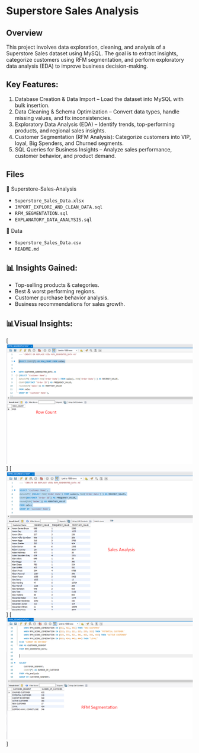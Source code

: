 # Superstore Sales Analysis

## Overview
This project involves data exploration, cleaning, and analysis of a Superstore Sales dataset using MySQL. The goal is to extract insights, categorize customers using RFM segmentation, and perform exploratory data analysis (EDA) to improve business decision-making.

##  Key Features:
1. Database Creation & Data Import – Load the dataset into MySQL with bulk insertion.
2. Data Cleaning & Schema Optimization – Convert data types, handle missing values, and fix inconsistencies.
3. Exploratory Data Analysis (EDA) – Identify trends, top-performing products, and regional sales insights.
4. Customer Segmentation (RFM Analysis): Categorize customers into VIP, loyal, Big Spenders, and Churned segments.
5. SQL Queries for Business Insights – Analyze sales performance, customer behavior, and product demand.

## Files
📁 Superstore-Sales-Analysis  
- `Superstore_Sales_Data.xlsx`
- `IMPORT_EXPLORE_AND_CLEAN_DATA.sql`      
- `RFM_SEGMENTATION.sql`
- `EXPLANATORY_DATA_ANALYSIS.sql`

📂 Data  
- `Superstore_Sales_Data.csv`    
- `README.md` 

## 📊 Insights Gained:
- Top-selling products & categories.
- Best & worst performing regions.
- Customer purchase behavior analysis.
- Business recommendations for sales growth.
 
## 📊Visual Insights:

[<img src="images/row_count.png">]
[<img src="images/Sales_Analysis.png">]
[<img src="images/rfm_segmentation.png">]